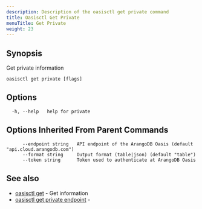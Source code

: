 ```yaml
---
description: Description of the oasisctl get private command
title: Oasisctl Get Private
menuTitle: Get Private
weight: 23
---
```

## Synopsis
Get private information

```
oasisctl get private [flags]
```

## Options
```
  -h, --help   help for private
```

## Options Inherited From Parent Commands
```
      --endpoint string   API endpoint of the ArangoDB Oasis (default "api.cloud.arangodb.com")
      --format string     Output format (table|json) (default "table")
      --token string      Token used to authenticate at ArangoDB Oasis
```

## See also
* [oasisctl get](_index.md)	 - Get information
* [oasisctl get private endpoint](get-private-endpoint.md)	 - 

